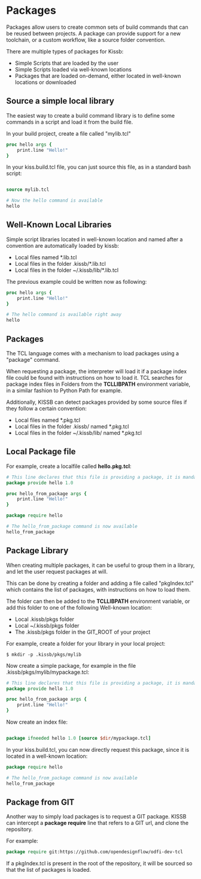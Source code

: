 # Packages

Packages allow users to create common sets of build commands that can be reused between projects. A package can provide support for a new toolchain, or a custom workflow, like a source folder convention.

There are multiple types of packages for Kissb: 

- Simple Scripts that are loaded by the user
- Simple Scripts loaded via well-known locations
- Packages that are loaded on-demand, either located in well-known locations or downloaded

## Source a simple local library

The easiest way to create a build command library is to define some commands in a script and load it from the build file.

In your build project, create a file called "mylib.tcl"

~~~~ tcl title="mylib.tcl"
proc hello args {
    print.line "Hello!"
}
~~~~

In your kiss.build.tcl file, you can just source this file, as in a standard bash script: 

~~~~tcl title="kiss.build.tcl"

source mylib.tcl 

# Now the hello command is available 
hello
~~~~

## Well-Known Local Libraries

Simple script libraries located in well-known location and named after a convention are automatically loaded by kissb: 

- Local files named *.lib.tcl
- Local files in the folder .kissb/*.lib.tcl
- Local files in the folder ~/.kissb/lib/*.lib.tcl

The previous example could be written now as following: 

~~~~ tcl title="mylib.lib.tcl"
proc hello args {
    print.line "Hello!"
}
~~~~

~~~~tcl title="kiss.build.tcl"
# The hello command is available right away
hello
~~~~

## Packages 

The TCL language comes with a mechanism to load packages using a "package" command. 

When requesting a package, the interpreter will load it if a package index file could be found with instructions on how to load it. 
TCL searches for package index files in Folders from the **TCLLIBPATH** environment variable, in a similar fashion to Python Path for example.

Additionally, KISSB can detect packages provided by some source files if they follow a certain convention: 

- Local files named *.pkg.tcl
- Local files in the folder .kissb/ named *.pkg.tcl
- Local files in the folder ~/.kissb/lib/ named *.pkg.tcl

## Local Package file

For example, create a localfile called **hello.pkg.tcl**: 

~~~~ tcl title="hello.pkg.tcl"
# This line declares that this file is providing a package, it is mandatory
package provide hello 1.0

proc hello_from_package args {
    print.line "Hello!"
}
~~~~

~~~~tcl title="kiss.build.tcl"
package require hello 

# The hello_from_package command is now available
hello_from_package
~~~~

## Package Library

When creating multiple packages, it can be useful to group them in a library, and let the user request packages at will.

This can be done by creating a folder and adding a file called "pkgIndex.tcl" which contains the list of packages, with instructions on how to load them. 

The folder can then be added to the **TCLLIBPATH** environment variable, or add this folder to one of the following Well-known location:

- Local .kissb/pkgs folder 
- Local ~/.kissb/pkgs folder
- The .kissb/pkgs folder in the GIT_ROOT of your project

For example, create a folder for your library in your local project:

    $ mkdir -p .kissb/pkgs/mylib

Now create a simple package, for example in the file .kissb/pkgs/mylib/mypackage.tcl: 

~~~~ tcl title=".kissb/pkgs/mylib/mypackage.tcl"
# This line declares that this file is providing a package, it is mandatory
package provide hello 1.0

proc hello_from_package args {
    print.line "Hello!"
}
~~~~

Now create an index file: 

~~~~ tcl title=".kissb/pkgs/mylib/pkgIndex.tcl"

package ifneeded hello 1.0 [source $dir/mypackage.tcl]

~~~~

In your kiss.build.tcl, you can now directly request this package, since it is located in a well-known location:

~~~~tcl title="kiss.build.tcl"
package require hello 

# The hello_from_package command is now available
hello_from_package
~~~~

## Package from GIT

Another way to simply load packages is to request a GIT package. KISSB can intercept a **package require** line that refers to a GIT url, and clone the repository.

For example: 

~~~tcl 
package require git:https://github.com/opendesignflow/odfi-dev-tcl
~~~~

If a pkgIndex.tcl is present in the root of the repository, it will be sourced so that the list of packages is loaded.